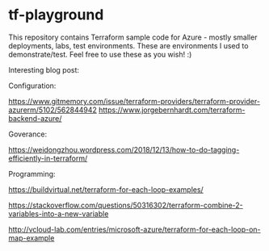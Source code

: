 # tf-playground
This repository contains Terraform sample code for Azure - mostly smaller deployments, labs, test environments. These are environments I used to demonstrate/test. Feel free to use these as you wish! :)




Interesting blog post:


Configuration:

https://www.gitmemory.com/issue/terraform-providers/terraform-provider-azurerm/5102/562844942
https://www.jorgebernhardt.com/terraform-backend-azure/

Goverance:

https://weidongzhou.wordpress.com/2018/12/13/how-to-do-tagging-efficiently-in-terraform/

Programming:

https://buildvirtual.net/terraform-for-each-loop-examples/

https://stackoverflow.com/questions/50316302/terraform-combine-2-variables-into-a-new-variable

http://vcloud-lab.com/entries/microsoft-azure/terraform-for-each-loop-on-map-example
